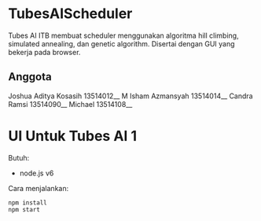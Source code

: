 # TubesAIScheduler

Tubes AI ITB membuat scheduler menggunakan algoritma hill climbing, simulated annealing, dan genetic algorithm. Disertai dengan GUI yang bekerja pada browser.

## Anggota
Joshua Aditya Kosasih	 13514012__
M Isham Azmansyah		   13514014__
Candra Ramsi		  	   13514090__
Michael	               13514108__

# UI Untuk Tubes AI 1

Butuh:
  - node.js v6

Cara menjalankan:

    npm install
    npm start
